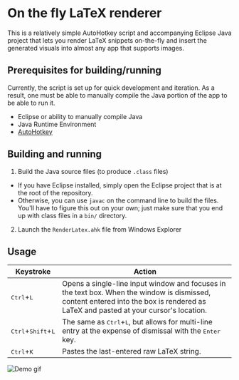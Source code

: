 # On the fly LaTeX renderer

This is a relatively simple AutoHotkey script and accompanying Eclipse Java project that lets you render LaTeX snippets on-the-fly and insert the generated visuals into almost any app that supports images.

## Prerequisites for building/running
Currently, the script is set up for quick development and iteration. As a result, one must be able to manually compile the Java portion of the app to be able to run it.
- Eclipse or ability to manually compile Java
- Java Runtime Environment
- [AutoHotkey](https://www.autohotkey.com/)

## Building and running
1. Build the Java source files (to produce `.class` files)
  - If you have Eclipse installed, simply open the Eclipse project that is at the root of the repository.
  - Otherwise, you can use `javac` on the command line to build the files. You'll have to figure this out on your own; just make sure that you end up with class files in a `bin/` directory.
2. Launch the `RenderLatex.ahk` file from Windows Explorer

## Usage
Keystroke | Action
--------- | ------
<kbd>Ctrl</kbd>+<kbd>L</kbd> | Opens a single-line input window and focuses in the text box. When the window is dismissed, content entered into the box is rendered as LaTeX and pasted at your cursor's location.
<kbd>Ctrl</kbd>+<kbd>Shift</kbd>+<kbd>L</kbd> | The same as <kbd>Ctrl</kbd>+<kbd>L</kbd>, but allows for multi-line entry at the expense of dismissal with the <kbd>Enter</kbd> key.
<kbd>Ctrl</kbd>+<kbd>K</kbd> | Pastes the last-entered raw LaTeX string.

![Demo gif](https://github.com/WasabiFan/loose-latex-renderer/wiki/LaTeX%20Demo.gif)
